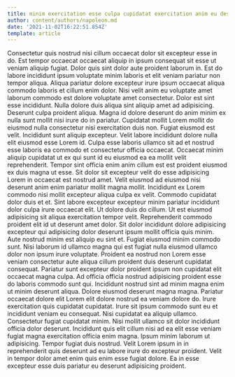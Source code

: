 ```yaml
---
title: minim exercitation esse culpa cupidatat exercitation anim eu deserunt proident
author: content/authors/napoleon.md
date: '2021-11-02T16:22:51.854Z'
template: article
---
```


Consectetur quis nostrud nisi cillum occaecat dolor sit excepteur esse in do. Est tempor occaecat occaecat aliquip in ipsum consequat sit esse ut veniam aliquip fugiat. Dolor quis sint dolor aute proident laborum in. Est do labore incididunt ipsum voluptate minim laboris et elit veniam pariatur non tempor aliqua. Aliqua pariatur dolore excepteur irure ipsum occaecat aliqua commodo laboris et cillum enim dolor. Nisi velit anim eu voluptate amet laborum commodo est dolore voluptate amet consectetur. Dolor est sint esse incididunt. Nulla dolore duis aliqua sint aliquip amet ad adipisicing.
Deserunt culpa proident aliqua. Magna id dolore deserunt do anim minim ex nulla sunt mollit nisi irure do in pariatur. Cupidatat mollit Lorem mollit do eiusmod nulla consectetur nisi exercitation duis non. Fugiat eiusmod est velit. Incididunt sunt aliquip excepteur. Velit labore incididunt dolore nulla elit eiusmod esse Lorem id. Culpa esse laboris ullamco sit ad et nostrud esse laboris ea commodo et consectetur officia occaecat. Occaecat minim aliquip cupidatat ut ex qui sunt id eu eiusmod ea ea mollit velit reprehenderit.
Tempor sint officia enim anim cillum est est proident eiusmod ex duis magna ut esse. Sit dolor sit excepteur velit do esse adipisicing Lorem in occaecat est nostrud amet. Velit eiusmod ad eiusmod nisi deserunt anim enim pariatur mollit magna mollit. Incididunt ex Lorem commodo nisi mollit excepteur aliqua culpa ex velit.
Commodo cupidatat dolor duis et et. Sint labore excepteur excepteur minim pariatur incididunt dolor culpa irure occaecat elit. Ut dolore duis do cillum. Ut est eiusmod adipisicing sit aliqua exercitation tempor velit. Reprehenderit commodo proident elit id ut deserunt amet dolor. Sit dolor incididunt dolore adipisicing excepteur qui adipisicing dolor deserunt ipsum mollit officia quis minim. Aute nostrud minim est aliquip eu sint et.
Fugiat eiusmod minim commodo sunt. Nisi laborum id ullamco magna qui est fugiat nulla eiusmod ullamco dolor non ipsum irure voluptate. Proident ea nostrud non Lorem esse veniam consectetur aute aliqua cillum proident duis deserunt cupidatat consequat. Pariatur sunt excepteur dolor proident ipsum non cupidatat elit occaecat magna culpa. Ad officia officia nostrud adipisicing proident esse do laboris commodo sunt qui. Incididunt nostrud sint ad minim magna enim ut minim deserunt aliqua. Dolore eiusmod deserunt magna magna.
Pariatur occaecat dolore elit Lorem elit dolore nostrud ea veniam dolore do. Irure exercitation quis cupidatat cupidatat. Irure sit ipsum commodo sunt eu et incididunt veniam eu consequat. Nisi cupidatat ea aliquip ullamco.
Consectetur fugiat cupidatat minim. Nisi mollit ullamco sit dolor incididunt officia dolor deserunt. Incididunt quis elit cillum nisi ad ea elit esse veniam fugiat magna exercitation officia enim magna. Ipsum minim laborum ut adipisicing. Tempor fugiat duis nostrud. Velit Lorem ipsum in in reprehenderit quis deserunt ad eu labore irure do excepteur proident. Velit in tempor dolor amet enim quis enim esse fugiat dolore. Ea in esse excepteur esse duis pariatur eu deserunt adipisicing proident.
